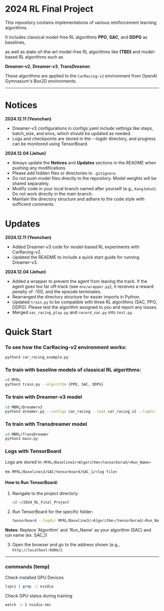 # 2024 RL Final Project

This repository contains implementations of various reinforcement learning algorithms.

It includes classical model-free RL algorithms **PPO**, **SAC**, and **DDPG** as baselines, 

as well as state-of-the-art model-free RL algorithms like **(TBD)** and model-based RL algorithms such as 

**Dreamer-v2**, **Dreamer-v3**, **TransDreamer**.

These algorithms are applied to the `CarRacing-v2` environment from OpenAI Gymnasium's Box2D environments.

---

# Notices
**2024.12.11 (Yeonchan)**
- Dreamer-v3 configurations in configs.yaml include settings like steps, batch_size, and envs, which should be updated as needed.
- Logs and checkpoints are stored in the --logdir directory, and progress can be monitored using TensorBoard.

**2024.12.04 (Jehun)**
- Always update the **Notices** and **Updates** sections in the README when pushing any modifications
- Please add hidden files or directories to `.gitignore`.
- Do not push model files directly to the repository. Model weights will be shared separately.
- Modify code in your local branch named after yourself (e.g., `KangJehun`). Do not work directly in the main branch.
- Maintain the directory structure and adhere to the code style with sufficient comments.

# Updates
**2024.12.11 (Yeonchan)**
- Added Dreamer-v3 code for model-based RL experiments with CarRacing-v2.
- Updated the README to include a quick start guide for running Dreamer-v3.

**2024.12.04 (Jehun)**
- Added a wrapper to prevent the agent from leaving the track. If the agent goes too far off-track (see `env/wrapper.py`), it receives a reward penalty of -100, and the episode terminates.
- Rearranged the directory structure for easier imports in Python.
- Updated `train.py` to be compatible with three RL algorithms (SAC, PPO, DDPG). Please test the algorithm assigned to you and report any issues.
- Merged `sac_racing_play.py` and `record_sac.py` into `test.py`.

# Quick Start

### To see how the CarRacing-v2 environment works:
```bash
python3 car_racing_example.py
```

### To train with baseline models of classical RL algorithms:
```bash
cd MFRL
python3 train.py --algorithm {PPO, SAC, DDPG}
```

### To train with Dreamer-v3 model 
```bash
cd MBRL/Dreamerv3
python3 dreamer.py --configs car_racing --task car_racing_v2 --logdir ./logdir/car_racing
```

### To train with Transdreamer model
```bash
cd MBRL/TransDreamer
python3 main.py
```

### Logs with TensorBoard

Logs are stored in: `MFRL/Baseline3/<Algorithm>/tensorborad/<Run_Name>`

ex. `MFRL/Baselines3/SAC/tensorboard/SAC_1/<log file>`

#### How to Run TensorBoard:
1) Navigate to the project directory:
   
   ```bash
   cd ~/2024_RL_Final_Project
   ```

2) Run TensorBoard for the specific folder:
   
   ```bash
   tensorboard --logdir MFRL/Baseline3/<Algorithm>/tensorborad/<Run_Name>
   ```
**Notes**: Replace 'Algorithm' and 'Run_Name' as your algorithm (SAC) and run name (ex. SAC_1) 

3) Open the browser and go to the address shown (e.g., `http://localhost:6006/`).

---

### commands (temp)

Check installed GPU Devices

```bash
lspci | grep -i nvidia
```

Check GPU status during training

```bash
watch -n 1 nvidia-smi
```